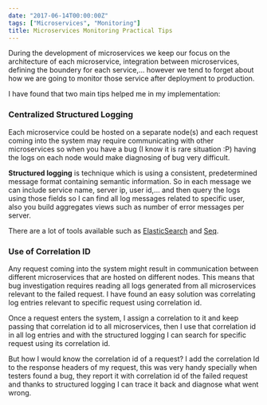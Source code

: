 ```yaml
---
date: "2017-06-14T00:00:00Z"
tags: ["Microservices", "Monitoring"]
title: Microservices Monitoring Practical Tips
---
```


During the development of microservices we keep our focus on the architecture of each microservice, integration between microservices, defining the boundery for each service,... however we tend to forget about how we are going to monitor those service after deployment to production.

I have found that two main tips helped me in my implementation:

### Centralized Structured Logging

Each microservice could be hosted on a separate node(s) and each request coming into the system may  require communicating with other microservices so when you have a bug (I know it is rare situation :P) having the logs on each node would make diagnosing of bug very difficult.

**Structured logging** is technique which is using a consistent, predetermined message format containing semantic information. So in each message we can include service name, server ip, user id,... and then query the logs using those fields so I can find all log messages related to specific user, also you build aggregates views such as number of error messages per server.

There are a lot of tools available such as [ElasticSearch](https://www.elastic.co/products/elasticsearch) and [Seq](https://getseq.net).

### Use of Correlation ID

Any request coming into the system might result in communication between different microservices that are hosted on different nodes. This means that bug investigation requires reading all logs generated from all microservices relevant to the failed request. I have found an easy solution was correlating log entries relevant to specific request using correlation id.

Once a request enters the system, I assign a correlation to it and keep passing that correlation id to all microservices, then I use that correlation id in all log entries and with the structured logging I can search for specific request using its correlation id.

But how I would know the correlation id of a request? I add the correlation Id to the response headers of my request, this was very handy specially when testers found a bug, they report it with correlation id of the failed request and thanks to structured logging I can trace it back and diagnose what went wrong.
